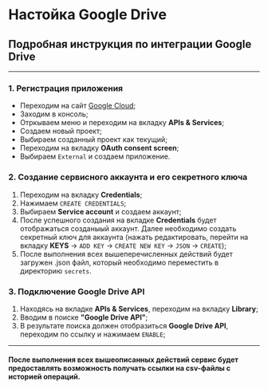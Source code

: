 # Настойка Google Drive
## Подробная инструкция по интеграции Google Drive

---

### 1. Регистрация приложения
* Переходим на сайт [Google Cloud](https://cloud.google.com/);
* Заходим в консоль;
* Отркываем меню и переходим на вкладку **APIs & Services**;
* Создаем новый проект;
* Выбираем созданный проект как текущий;
* Переходим на вкладку **OAuth consent screen**;
* Выбираем `External` и создаем приложение.

### 2. Создание сервисного аккаунта и его секретного ключа
1. Переходим на вкладку **Credentials**;
2. Нажимаем `CREATE CREDENTIALS`;
3. Выбираем **Service account** и создаем аккаунт;
4. После успешного создания на вкладке **Credentials** будет отображаться
созданыый аккаунт. Далее необходимо создать секретный ключ для аккаунта 
(нажать редактировать, перейти на вкладку **KEYS** -> `ADD KEY` -> `CREATE NEW KEY` -> `JSON` -> `CREATE`);
5. После выполнения всех вышеперечисленных действий будет загружен .json файл, который необходимо переместить в директорию `secrets`.

### 3. Подключение Google Drive API
1. Находясь на вкладке **APIs & Services**, переходим на вкладку **Library**;
2. Вводим в поиске **"Google Drive API"**;
3. В результате поиска должен отобразиться **Google Drive API**, 
переходим по ссылку и нажимаем `ENABLE`;

---
#### После выполнения всех вышеописанных действий сервис будет предоставлять возможность получать ссылки на csv-файлы с историей операций.